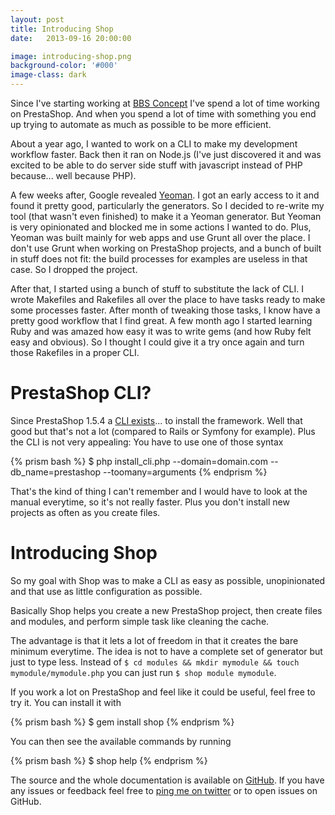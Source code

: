 ```yaml
---
layout: post
title: Introducing Shop
date:   2013-09-16 20:00:00

image: introducing-shop.png
background-color: '#000'
image-class: dark
---
```


Since I've starting working at [BBS Concept](http://bbsconcept.com) I've spend a lot of time working on PrestaShop. And when you spend a lot of time with something you end up trying to automate as much as possible to be more efficient.

About a year ago, I wanted to work on a CLI to make my development workflow faster. Back then it ran on Node.js (I've just discovered it and was excited to be able to do server side stuff with javascript instead of PHP because... well because PHP).

A few weeks after, Google revealed [Yeoman](http://yeoman.io). I got an early access to it and found it pretty good, particularly the generators. So I decided to re-write my tool (that wasn't even finished) to make it a Yeoman generator. But Yeoman is very opinionated and blocked me in some actions I wanted to do. Plus, Yeoman was built mainly for web apps and use Grunt all over the place. I don't use Grunt when working on PrestaShop projects, and a bunch of built in stuff does not fit: the build processes for examples are useless in that case. So I dropped the project.

After that, I started using a bunch of stuff to substitute the lack of CLI. I wrote Makefiles and Rakefiles all over the place to have tasks ready to make some processes faster. After month of tweaking those tasks, I know have a pretty good workflow that I find great. A few month ago I started learning Ruby and was amazed how easy it was to write gems (and how Ruby felt easy and obvious). So I thought I could give it a try once again and turn those Rakefiles in a proper CLI.

# PrestaShop CLI?
Since PrestaShop 1.5.4 a [CLI exists](http://doc.prestashop.com/display/PS15/Installing+PrestaShop+using+the+command+line)... to install the framework. Well that good but that's not a lot (compared to Rails or Symfony for example). Plus the CLI is not very appealing: You have to use one of those syntax

{% prism bash %}
$ php install_cli.php --domain=domain.com --db_name=prestashop --toomany=arguments
{% endprism %}

That's the kind of thing I can't remember and I would have to look at the manual everytime, so it's not really faster. Plus you don't install new projects as often as you create files.

# Introducing Shop
So my goal with Shop was to make a CLI as easy as possible, unopinionated and that use as little configuration as possible.

Basically Shop helps you create a new PrestaShop project, then create files and modules, and perform simple task like cleaning the cache.

The advantage is that it lets a lot of freedom in that it creates the bare minimum everytime. The idea is not to have a complete set of generator but just to type less. Instead of `$ cd modules && mkdir mymodule && touch mymodule/mymodule.php` you can just run `$ shop module mymodule`.

If you work a lot on PrestaShop and feel like it could be useful, feel free to try it. You can install it with

{% prism bash %}
$ gem install shop
{% endprism %}

You can then see the available commands by running

{% prism bash %}
$ shop help
{% endprism %}

The source and the whole documentation is available on [GitHub](https://github.com/romainberger/shop). If you have any issues or feedback feel free to [ping me on twitter](http://twitter.com/romain__berger) or to open issues on GitHub.
